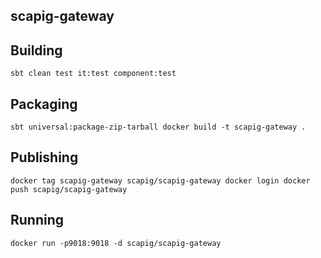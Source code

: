 ## scapig-gateway

## Building
``
sbt clean test it:test component:test
``

## Packaging
``
sbt universal:package-zip-tarball
docker build -t scapig-gateway .
``

## Publishing
``
docker tag scapig-gateway scapig/scapig-gateway
docker login
docker push scapig/scapig-gateway
``

## Running
``
docker run -p9018:9018 -d scapig/scapig-gateway
``
